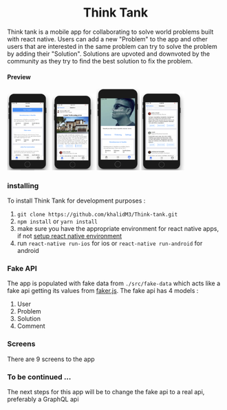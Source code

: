 <h1 align="center""> Think Tank </h1>

Think tank is a mobile app for collaborating to solve world problems built with react native. Users can add a new "Problem" to the app and other users that are interested in the same problem can try to solve the problem by adding their "Solution". Solutions are upvoted and downvoted by the community as they try to find the best solution to fix the problem. 
#### Preview

<img src="./images/home.png" alt="drawing" width="200px" style="width:100px;display:inline-block;"/>
<img src="./images/solution.png" alt="drawing" width="200px" style="width:100px;display:inline-block;"/>
<img src="./images/profile.png" alt="drawing" width="200px" style="width:100px;display:inline-block;"/>
<img src="./images/comments.png" alt="drawing" width="200px" style="width:100px;display:inline-block;"/>

### installing
To install Think Tank for development purposes :
1. `git clone https://github.com/khalidM3/Think-tank.git`
2. `npm install` or `yarn install`
3. make sure you have the appropriate environment for react native apps, if not [setup react native environment](https://facebook.github.io/react-native/docs/getting-started)
3. run `react-native run-ios` for ios or `react-native run-android` for android

### Fake API
The app is populated with fake data from `./src/fake-data` which acts like a fake api getting its values from [faker.js](https://www.npmjs.com/package/faker). The fake api has 4 models :
  1. User
  2. Problem
  3. Solution
  4. Comment

### Screens
There are 9 screens to the app

### To be continued ...
The next steps for this app will be to change the fake api to a real api, preferably a GraphQL api
